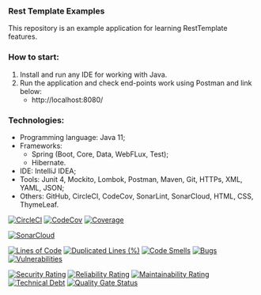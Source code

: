 ### Rest Template Examples
This repository is an example application for learning RestTemplate features. 



### How to start:
1. Install and run any IDE for working with Java.
2. Run the application and check end-points work using Postman and link below:
   - http://localhost:8080/



### Technologies:
- Programming language: Java 11;
- Frameworks:
  - Spring (Boot, Core, Data, WebFLux, Test);
  - Hibernate.
- IDE: IntelliJ IDEA;
- Tools: Junit 4, Mockito, Lombok, Postman, Maven, Git, HTTPs, XML, YAML, JSON;
- Others: GitHub, CircleCI, CodeCov, SonarLint, SonarCloud, HTML, CSS, ThymeLeaf.

[![CircleCI](https://circleci.com/gh/Crazy-pro/rest-template-examples.svg?style=svg)](https://app.circleci.com/gh/Crazy-pro/rest-template-examples)
[![CodeCov](https://codecov.io/gh/Crazy-pro/rest-template-examples/branch/master/graph/badge.svg)](https://codecov.io/gh/Crazy-pro/rest-template-examples)
[![Coverage](https://sonarcloud.io/api/project_badges/measure?project=Crazy-pro_rest-template-examples&metric=coverage)](https://sonarcloud.io/summary/new_code?id=Crazy-pro_rest-template-examples)

[![SonarCloud](https://sonarcloud.io/images/project_badges/sonarcloud-black.svg)](https://sonarcloud.io/summary/new_code?id=Crazy-pro_rest-template-examples)

[![Lines of Code](https://sonarcloud.io/api/project_badges/measure?project=Crazy-pro_rest-template-examples&metric=ncloc)](https://sonarcloud.io/summary/new_code?id=Crazy-pro_rest-template-examples)
[![Duplicated Lines (%)](https://sonarcloud.io/api/project_badges/measure?project=Crazy-pro_rest-template-examples&metric=duplicated_lines_density)](https://sonarcloud.io/summary/new_code?id=Crazy-pro_rest-template-examples)
[![Code Smells](https://sonarcloud.io/api/project_badges/measure?project=Crazy-pro_rest-template-examples&metric=code_smells)](https://sonarcloud.io/summary/new_code?id=Crazy-pro_rest-template-examples)
[![Bugs](https://sonarcloud.io/api/project_badges/measure?project=Crazy-pro_rest-template-examples&metric=bugs)](https://sonarcloud.io/summary/new_code?id=Crazy-pro_rest-template-examples)
[![Vulnerabilities](https://sonarcloud.io/api/project_badges/measure?project=Crazy-pro_rest-template-examples&metric=vulnerabilities)](https://sonarcloud.io/summary/new_code?id=Crazy-pro_rest-template-examples)

[![Security Rating](https://sonarcloud.io/api/project_badges/measure?project=Crazy-pro_rest-template-examples&metric=security_rating)](https://sonarcloud.io/summary/new_code?id=Crazy-pro_rest-template-examples)
[![Reliability Rating](https://sonarcloud.io/api/project_badges/measure?project=Crazy-pro_rest-template-examples&metric=reliability_rating)](https://sonarcloud.io/summary/new_code?id=Crazy-pro_rest-template-examples)
[![Maintainability Rating](https://sonarcloud.io/api/project_badges/measure?project=Crazy-pro_rest-template-examples&metric=sqale_rating)](https://sonarcloud.io/summary/new_code?id=Crazy-pro_rest-template-examples)
[![Technical Debt](https://sonarcloud.io/api/project_badges/measure?project=Crazy-pro_rest-template-examples&metric=sqale_index)](https://sonarcloud.io/summary/new_code?id=Crazy-pro_rest-template-examples)
[![Quality Gate Status](https://sonarcloud.io/api/project_badges/measure?project=Crazy-pro_rest-template-examples&metric=alert_status)](https://sonarcloud.io/summary/new_code?id=Crazy-pro_rest-template-examples)
